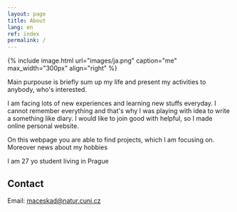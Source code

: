 ```yaml
---
layout: page
title: About
lang: en
ref: index
permalink: /
---
```

 
{% include image.html url="images/ja.png" caption="me" max_width="300px" align="right" %}

Main purpouse is briefly sum up my life and present my activities to anybody, who's interested. <br>

I am facing lots of new experiences and learning new stuffs everyday. I cannot remember everything and that's why I was playing with idea to write a something like diary. I would like to join good with helpful, so I made online personal website.<br>

On this webpage you are able to find projects, which I am focusing on. Moreover news about my hobbies<br>

I am 27 yo student living in Prague

## Contact

Email: [maceskad@natur.cuni.cz]


[maceskad@natur.cuni.cz]: mailto:maceskad@natur.cuni.cz
